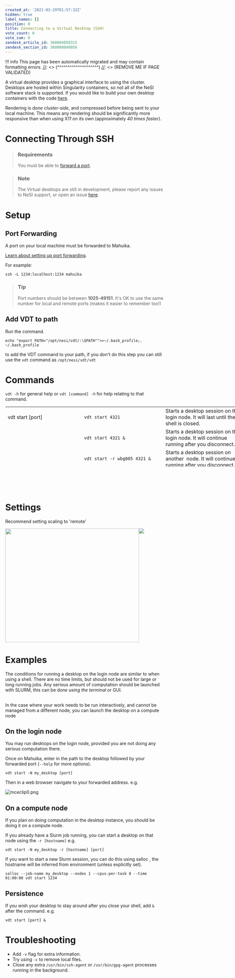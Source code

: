 ```yaml
---
created_at: '2021-03-29T01:57:32Z'
hidden: true
label_names: []
position: 0
title: Connecting to a Virtual Desktop (SSH)
vote_count: 0
vote_sum: 0
zendesk_article_id: 360004050315
zendesk_section_id: 360000040056
---
```



[//]: <> (REMOVE ME IF PAGE VALIDATED)
[//]: <> (vvvvvvvvvvvvvvvvvvvv)
!!! info
    This page has been automatically migrated and may contain formatting errors.
[//]: <> (^^^^^^^^^^^^^^^^^^^^)
[//]: <> (REMOVE ME IF PAGE VALIDATED)
<p>A virtual desktop provides a graphical interface to using the cluster. Desktops are hosted within Singularity containers, so not all of the NeSI software stack is supported. If you would like to build your own desktop containers with the code <a href="https://github.com/nesi/nesi-singularity-recipes" target="_self">here</a>.</p>
<p>Rendering is d<dfn class="dictionary-of-numbers">one cluster-side</dfn>, and compressed before being sent to your local machine. This means any rendering should be significantly more responsive than when using X<dfn class="dictionary-of-numbers">11 on it</dfn>s own (approximately <dfn class="dictionary-of-numbers">40 times faster)</dfn>.</p>
<h1>Connecting Through SSH</h1>
<blockquote class="blockquote-prereq">
<h3 id="prerequisites">Requirements</h3>
<p>You must be able to <a href="https://support.nesi.org.nz/hc/en-gb/articles/360001523916" target="_self">forward a port</a>.</p>
</blockquote>
<blockquote class="blockquote-warning">
<h3 id="prerequisites">Note</h3>
<p>The Virtual desktops are still in development, please report any issues to NeSI support, or open an issue <a href="https://github.com/nesi/nesi-virtual-desktops/issues" target="_self">here</a>.</p>
</blockquote>
<h1>Setup</h1>
<h2>Port Forwarding</h2>
<p>A port on your local machine must be forwarded to Mahuika.</p>
<p><a href="https://support.nesi.org.nz/hc/en-gb/articles/360001523916" target="_self">Learn about setting up port forwarding</a>. </p>
<p>For example:</p>
<pre><code>ssh -L 1234:localhost:1234 mahuika</code></pre>
<blockquote class="blockquote-tip">
<h3 id="prerequisites">Tip</h3>
<p>Port numbers should be between <strong>1025-49151</strong>. It's OK to use the same number for local and remote ports (makes it easier to remember too!)</p>
</blockquote>
<h2>Add VDT to path</h2>
<p>Run the command.</p>
<pre><code>echo "export PATH="/opt/nesi/vdt/:\$PATH""&gt;&gt;~/.bash_profile;. ~/.bash_profile</code></pre>
<p>to add the VDT command to your path, if you don't do this step you can still use the <code>vdt</code> command as <code>/opt/nesi/vdt/vdt</code></p>
<h1 style="display: flex;">Commands</h1>
<p><code>vdt -h</code> for general help or <code>vdt [command] -h</code> for help relating to that command.</p>
<table style="height: 190px; width: 774px;">
<tbody>
<tr style="height: 22px;">
<td style="width: 232px; height: 63px;">vdt start [port]</td>
<td style="width: 248px; height: 63px;"><code>vdt start 4321</code></td>
<td style="width: 260px; height: 63px;">Starts a desktop session on the login node. It will last until the shell is closed.</td>
</tr>
<tr>
<td style="width: 232px;"> </td>
<td style="width: 248px;"><code>vdt start 4321 &amp;</code></td>
<td style="width: 260px;">Starts a desktop session on the login node. It will continue running after you disconnect.</td>
</tr>
<tr>
<td style="width: 232px;"> </td>
<td style="width: 248px;"><code>vdt start -r wbg005 4321 &amp;</code></td>
<td style="width: 260px;">Starts a desktop session on another  node. It will continue running after you disconnect.</td>
</tr>
<tr>
<td style="width: 232px;"> </td>
<td style="width: 248px;"><code>salloc [slurm flags] vdt start 4321 &amp;</code></td>
<td style="width: 260px;">Starts a desktop session in a Slurm job. It will continue running after you disconnect.</td>
</tr>
<tr style="height: 22px;">
<td style="width: 232px; height: 61px;">vdt list</td>
<td style="width: 248px; height: 21px;"><code>vdt list</code></td>
<td style="width: 260px; height: 21px;">Lists all your sessions.</td>
</tr>
<tr style="height: 22px;">
<td style="width: 232px; height: 66px;">vdt kill [name]</td>
<td style="width: 248px; height: 22px;"><code>vdt kill my_desktop</code></td>
<td style="width: 260px; height: 22px;">Kills desktop [name].</td>
</tr>
</tbody>
</table>
<h1> </h1>
<h1>Settings</h1>
<p>Recommend setting scaling to 'remote'</p>
<div style="display: flex;">
<img src="https://support.nesi.org.nz/hc/article_attachments/360004678036/fig1.svg" width="426" height="362"><img src="https://support.nesi.org.nz/hc/article_attachments/360005192376/VirtualScaling.png">
</div>
<h1>Examples</h1>
<p>The conditions for running a desktop on the login node are similar to when using a shell. There are no time limits, but should not be used for large or long running jobs. Any serious amount of computation should be launched with SLURM, this can be d<dfn class="dictionary-of-numbers">one using the terminal </dfn>or GUI. <br><br></p>
<p>In the case where your work needs to be run interactively, and cannot be managed from a different node, you can launch the desktop on a compute node </p>
<h2>On the login node</h2>
<p>You may run desktops on the login node, provided you are not doing any serious computation there.</p>
<p>Once on Mahuika, enter in the path to the desktop followed by your forwarded port (<code>--help</code> for more options).</p>
<pre><code>vdt start -N my_desktop [port]</code></pre>
<!--
<p>
  And select <code>n) New desktop.</code>&nbsp;
</p>
-->
<p>Then in a web browser navigate to your forwarded address. e.g.</p>
<p><img src="https://support.nesi.org.nz/hc/article_attachments/360004789255/mceclip0.png" alt="mceclip0.png"></p>
<h2 id="compute">On a compute node</h2>
<!--
<h2>On a compute node</h2>
<p>
  To start a desktop on a compute node you must already have an job running, this
  could be a regular job submitted with sbatch, or a dedicated allocation. Starting
  a desktop inside an allocation will automatically forward your connection to
  the appropriate node.
</p>
<p>Otherwise you can connect using the menu.</p>
<p>
  <code>a) Adopt a SLURM session.</code>
</p>
<p>
  Or by supplying a jobid or node name when giving the command.
</p>
<p>
  or <code>-j &lt;jobid&gt;</code>
</p>
<p>
  or <code>-n &lt;node&gt;</code>(must have an allocation on that node)
</p>
<p>&nbsp;for example</p>
<pre><code>/opt/nesi/vdt/run 1234&nbsp;-j 13864207</code></pre>
<blockquote class="blockquote-warning">
  <h3 id="prerequisites">Note</h3>
  <p>
    To <em>reconnect</em> to a desktop session running on a compute node you
    must be forwarded to that node. A desktop running on a compute node is not
    visible from the login node.
  </p>
</blockquote>
<h2>Reconnecting</h2>
<p>
  Desktops are persistent,&nbsp; you can reconnect to a desktop running on the
  cluster using&nbsp;<code>/opt/nesi/vdt/run</code>&nbsp;and then selecting
  <code>#) Connect.</code> under your chosen session.
</p>
<h2>Killing</h2>
<p>
  Closing your terminal or ctrl + C will not terminate the session, only the webserver
  connecting you. You can end a desktop by running
  <code>/opt/nesi/vdt/run</code>&nbsp;and then selecting <code>#) Kill.</code>
  under your chosen session.
</p>
<p>&nbsp;</p>
-->
<p>If you plan on doing computation in the desktop instance, you should be doing it on a compute node.</p>
<p>If you already have a Slurm job running, you can start a desktop on that node using the <code>-r [hostname]</code> e.g.</p>
<pre><code>vdt start -N my_desktop -r [hostname] [port]</code></pre>
<p>If you want to start a new Slurm session, you can do this using salloc , the hostname will be inferred from environment (unless explicitly set).</p>
<pre><code>salloc --job-name my_desktop --nodes 1 --cpus-per-task 8 --time 01:00:00 vdt start 1234</code></pre>
<h2>Persistence</h2>
<p>If you wish your desktop to stay around after you close your shell, add <code>&amp;</code> after the command. e.g.</p>
<pre><code>vdt start [port] &amp;</code></pre>
<h1>Troubleshooting</h1>
<ul>
<li>Add <code>-v</code> flag for extra information.</li>
<li>Try using <code>-c</code> to remove local files.</li>
<li>Close any extra <code>/usr/bin/ssh-agent</code> or <code>/usr/bin/gpg-agent</code> processes running in the background.</li>
</ul>
<!--
<table style="height:190px;width:722px;display:none">
  <tbody>
    <tr>
      <td style="width:47px">&nbsp;Desktop</td>
      <td style="width:272.122px">&nbsp;command</td>
      <td style="width:143.878px">Working</td>
      <td style="width:138px">OS</td>
      <td style="width:62px">Desktop</td>
    </tr>
    <tr>
      <td style="width:47px">eng_dev</td>
      <td style="width:272.122px">
        <code>/opt/nesi/vdt/run&nbsp;eng_dev &lt;port&gt;</code>
      </td>
      <td style="width:143.878px">
        <p>
          ABAQUS<br>
          ANSYS<br>
          MATLAB<br>
          COMSOL
        </p>
      </td>
      <td style="width:138px">Centos7</td>
      <td style="width:62px">xfce</td>
    </tr>
    <tr>
      <td style="width:47px">default</td>
      <td style="width:272.122px">
        <code>/opt/nesi/vdt/run&nbsp;default &lt;port&gt;</code>
      </td>
      <td style="width:143.878px">
        <p>&nbsp;</p>
      </td>
      <td style="width:138px">Centos7</td>
      <td style="width:62px">xfce</td>
    </tr>
  </tbody>
</table>
-->